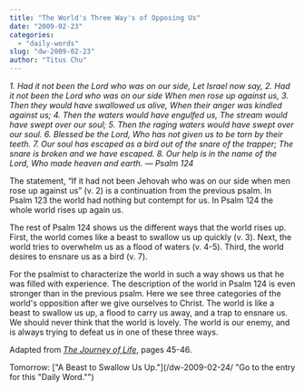 ```yaml
---
title: "The World's Three Way's of Opposing Us"
date: "2009-02-23"
categories: 
  - "daily-words"
slug: "dw-2009-02-23"
author: "Titus Chu"
---
```


_1\. Had it not been the Lord who was on our side, Let Israel now say, 2. Had it not been the Lord who was on our side When men rose up against us, 3. Then they would have swallowed us alive, When their anger was kindled against us; 4. Then the waters would have engulfed us, The stream would have swept over our soul; 5. Then the raging waters would have swept over our soul. 6. Blessed be the Lord, Who has not given us to be torn by their teeth. 7. Our soul has escaped as a bird out of the snare of the trapper; The snare is broken and we have escaped. 8. Our help is in the name of the Lord, Who made heaven and earth. — Psalm 124_

The statement, “If it had not been Jehovah who was on our side when men rose up against us” (v. 2) is a continuation from the previous psalm. In Psalm 123 the world had nothing but contempt for us. In Psalm 124 the whole world rises up again us.

The rest of Psalm 124 shows us the different ways that the world rises up. First, the world comes like a beast to swallow us up quickly (v. 3). Next, the world tries to overwhelm us as a flood of waters (v. 4-5). Third, the world desires to ensnare us as a bird (v. 7).

For the psalmist to characterize the world in such a way shows us that he was filled with experience. The description of the world in Psalm 124 is even stronger than in the previous psalm. Here we see three categories of the world's opposition after we give ourselves to Christ. The world is like a beast to swallow us up, a flood to carry us away, and a trap to ensnare us. We should never think that the world is lovely. The world is our enemy, and is always trying to defeat us in one of these three ways.

Adapted from [_The Journey of Life_](/book-journey-of-life/ "Go to the entry for this book"), pages 45-46.

Tomorrow: ["A Beast to Swallow Us Up."](/dw-2009-02-24/ "Go to the entry for this "Daily Word."")
